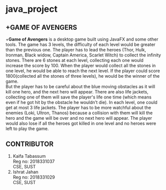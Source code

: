 # java_project

+**GAME OF AVENGERS**  
-----------------------
+**Game of Avengers** is a desktop game built using JavaFX and some other tools. The game has 3 levels, the difficulty of each level would be greater than the previous one. The player has to lead the heroes (Thor, Hulk, Ironman, Black widow, Captain America, Scarlet Witch) to collect the infinity stones. There are 6 stones at each level, collecting each one would increase the score by 100. When the player would collect all the stones in one level, he would be able to reach the next level. If the player could score 1800(collected all the stones of three levels), he would be the winner of the game.  
 But the player has to be careful about the blue moving obstacles as it will kill one hero, and the next hero will appear. There are also life jackets, collecting one of them will save the player's life one time (which means even if he got hit by the obstacle he wouldn’t die). In each level, one could get at most 3 life jackets. The player has to be more watchful about the enemies (Loki, Ultron, Thanos) because a collision with them will kill the hero and the game will be over and no next hero will appear. The player would also lose if all the heroes got killed in one level and no heroes were left to play the game.
 


**CONTRIBUTOR**
----------------
1. Kaifa Tabassum  \
   Reg no: 2018331037  \
   CSE, SUST 
2. Ishrat Jahan  \
   Reg no: 2018331029  \
   CSE, SUST  
 
   
